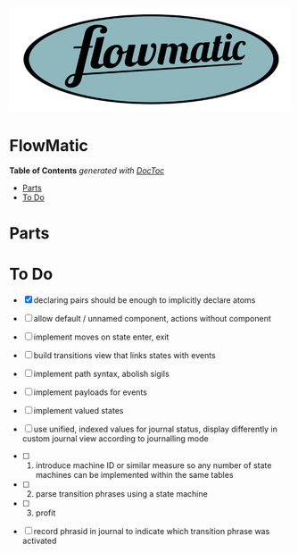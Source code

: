 

![](https://raw.githubusercontent.com/loveencounterflow/flowmatic/master/artwork/flowmatic-logo-3-1-small.png)

# FlowMatic

<!-- START doctoc generated TOC please keep comment here to allow auto update -->
<!-- DON'T EDIT THIS SECTION, INSTEAD RE-RUN doctoc TO UPDATE -->
**Table of Contents**  *generated with [DocToc](https://github.com/thlorenz/doctoc)*

- [Parts](#parts)
- [To Do](#to-do)

<!-- END doctoc generated TOC please keep comment here to allow auto update -->

# Parts




# To Do

* [X] declaring pairs should be enough to implicitly declare atoms
* [ ] allow default / unnamed component, actions without component
* [ ] implement moves on state enter, exit
* [ ] build transitions view that links states with events
* [ ] implement path syntax, abolish sigils
* [ ] implement payloads for events
* [ ] implement valued states
* [ ] use unified, indexed values for journal status, display differently in custom journal view according
  to journalling mode
* [ ] 1. introduce machine ID or similar measure so any number of state machines can be implemented within
  the same tables
* [ ] 2. parse transition phrases using a state machine
* [ ] 3. profit
* [ ] record phrasid in journal to indicate which transition phrase was activated

